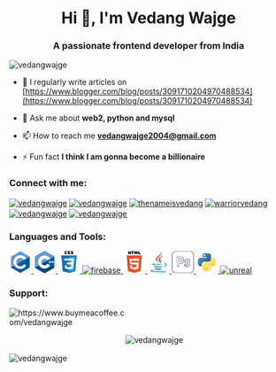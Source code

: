 <h1 align="center">Hi 👋, I'm Vedang Wajge</h1>
<h3 align="center">A passionate frontend developer from India</h3>

<p align="left"> <img src="https://komarev.com/ghpvc/?username=vedangwajge&label=Profile%20views&color=0e75b6&style=flat" alt="vedangwajge" /> </p>

- 📝 I regularly write articles on [https://www.blogger.com/blog/posts/3091710204970488534](https://www.blogger.com/blog/posts/3091710204970488534)

- 💬 Ask me about **web2, python and mysql**

- 📫 How to reach me **vedangwajge2004@gmail.com**

- ⚡ Fun fact **I think I am gonna become a billionaire**

<h3 align="left">Connect with me:</h3>
<p align="left">
<a href="[https://linkedin.com/in/vedangwajge](https://www.linkedin.com/in/vedang-wajge-18a15a21b/)" target="blank"><img align="center" src="https://raw.githubusercontent.com/rahuldkjain/github-profile-readme-generator/master/src/images/icons/Social/linked-in-alt.svg" alt="vedangwajge" height="30" width="40" /></a>
<a href="https://fb.com/vedangwajge" target="blank"><img align="center" src="https://raw.githubusercontent.com/rahuldkjain/github-profile-readme-generator/master/src/images/icons/Social/facebook.svg" alt="vedangwajge" height="30" width="40" /></a>
<a href="https://instagram.com/thenameisvedang" target="blank"><img align="center" src="https://raw.githubusercontent.com/rahuldkjain/github-profile-readme-generator/master/src/images/icons/Social/instagram.svg" alt="thenameisvedang" height="30" width="40" /></a>
<a href="https://www.youtube.com/c/warriorvedang" target="blank"><img align="center" src="https://raw.githubusercontent.com/rahuldkjain/github-profile-readme-generator/master/src/images/icons/Social/youtube.svg" alt="warriorvedang" height="30" width="40" /></a>
<a href="https://www.hackerrank.com/vedangwajge" target="blank"><img align="center" src="https://raw.githubusercontent.com/rahuldkjain/github-profile-readme-generator/master/src/images/icons/Social/hackerrank.svg" alt="vedangwajge" height="30" width="40" /></a>
<a href="https://www.leetcode.com/vedangwajge" target="blank"><img align="center" src="https://raw.githubusercontent.com/rahuldkjain/github-profile-readme-generator/master/src/images/icons/Social/leet-code.svg" alt="vedangwajge" height="30" width="40" /></a>
</p>

<h3 align="left">Languages and Tools:</h3>
<p align="left"> <a href="https://www.cprogramming.com/" target="_blank" rel="noreferrer"> <img src="https://raw.githubusercontent.com/devicons/devicon/master/icons/c/c-original.svg" alt="c" width="40" height="40"/> </a> <a href="https://www.w3schools.com/cpp/" target="_blank" rel="noreferrer"> <img src="https://raw.githubusercontent.com/devicons/devicon/master/icons/cplusplus/cplusplus-original.svg" alt="cplusplus" width="40" height="40"/> </a> <a href="https://www.w3schools.com/css/" target="_blank" rel="noreferrer"> <img src="https://raw.githubusercontent.com/devicons/devicon/master/icons/css3/css3-original-wordmark.svg" alt="css3" width="40" height="40"/> </a> <a href="https://firebase.google.com/" target="_blank" rel="noreferrer"> <img src="https://www.vectorlogo.zone/logos/firebase/firebase-icon.svg" alt="firebase" width="40" height="40"/> </a> <a href="https://www.w3.org/html/" target="_blank" rel="noreferrer"> <img src="https://raw.githubusercontent.com/devicons/devicon/master/icons/html5/html5-original-wordmark.svg" alt="html5" width="40" height="40"/> </a> <a href="https://www.java.com" target="_blank" rel="noreferrer"> <img src="https://raw.githubusercontent.com/devicons/devicon/master/icons/java/java-original.svg" alt="java" width="40" height="40"/> </a> <a href="https://www.photoshop.com/en" target="_blank" rel="noreferrer"> <img src="https://raw.githubusercontent.com/devicons/devicon/master/icons/photoshop/photoshop-line.svg" alt="photoshop" width="40" height="40"/> </a> <a href="https://www.python.org" target="_blank" rel="noreferrer"> <img src="https://raw.githubusercontent.com/devicons/devicon/master/icons/python/python-original.svg" alt="python" width="40" height="40"/> </a> <a href="https://unrealengine.com/" target="_blank" rel="noreferrer"> <img src="https://raw.githubusercontent.com/kenangundogan/fontisto/036b7eca71aab1bef8e6a0518f7329f13ed62f6b/icons/svg/brand/unreal-engine.svg" alt="unreal" width="40" height="40"/> </a> </p>

<h3 align="left">Support:</h3>
<p><a href="https://www.buymeacoffee.com/https://www.buymeacoffee.com/vedangwajge"> <img align="left" src="https://cdn.buymeacoffee.com/buttons/v2/default-yellow.png" height="50" width="210" alt="https://www.buymeacoffee.com/vedangwajge" /></a></p><br><br>

<p><img align="center" src="https://github-readme-stats.vercel.app/api/top-langs?username=vedangwajge&show_icons=true&locale=en&layout=compact" alt="vedangwajge" /></p>

<p><img align="center" src="https://github-readme-streak-stats.herokuapp.com/?user=vedangwajge&" alt="vedangwajge" /></p>
